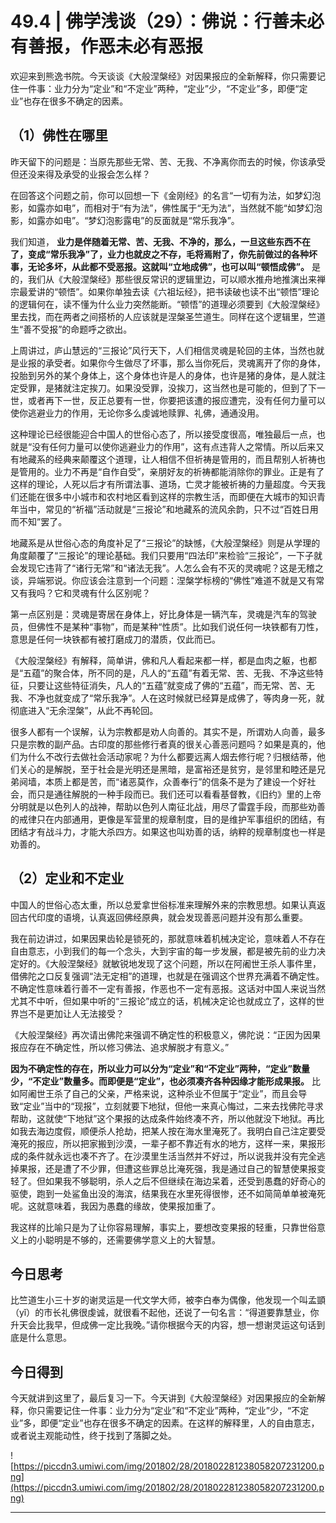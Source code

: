 # 49.4 | 佛学浅谈（29）：佛说：行善未必有善报，作恶未必有恶报

欢迎来到熊逸书院。今天谈谈《大般涅槃经》对因果报应的全新解释，你只需要记住一件事：业力分为“定业”和“不定业”两种，“定业”少，“不定业”多，即便“定业”也存在很多不确定的因素。

## （1）佛性在哪里

昨天留下的问题是：当原先那些无常、苦、无我、不净离你而去的时候，你该承受但还没来得及承受的业报会怎么样？

在回答这个问题之前，你可以回想一下《金刚经》的名言“一切有为法，如梦幻泡影，如露亦如电”，而相对于“有为法”，佛性属于“无为法”，当然就不能“如梦幻泡影，如露亦如电”。“梦幻泡影露电”的反面就是“常乐我净”。

我们知道， **业力是伴随着无常、苦、无我、不净的，那么，一旦这些东西不在了，变成“常乐我净”了，业力也就皮之不存，毛将焉附了，你先前做过的各种坏事，无论多坏，从此都不受恶报。这就叫“立地成佛”，也可以叫“顿悟成佛”。** 是的，我们从《大般涅槃经》那些很反常识的逻辑里边，可以顺水推舟地推演出来禅宗最爱讲的“顿悟”。如果你单独去读《六祖坛经》，把书读破也读不出“顿悟”理论的逻辑何在，读不懂为什么业力突然能断。“顿悟”的道理必须要到《大般涅槃经》里去找，而在两者之间搭桥的人应该就是涅槃圣竺道生。同样在这个逻辑里，竺道生“善不受报”的命题呼之欲出。

上周讲过，庐山慧远的“三报论”风行天下，人们相信灵魂是轮回的主体，当然也就是业报的承受者。如果你今生做尽了坏事，那么当你死后，灵魂离开了你的身体，投胎到另外的某个身体上，这个身体也许是人的身体，也许是猪的身体，是人就注定受罪，是猪就注定挨刀。如果没受罪，没挨刀，这当然也是可能的，但到了下一世，或者再下一世，反正总要有一世，你要把该遭的报应遭完，没有任何力量可以使你逃避业力的作用，无论你多么虔诚地赎罪、礼佛，通通没用。

这种理论已经很能迎合中国人的世俗心态了，所以接受度很高，唯独最后一点，也就是“没有任何力量可以使你逃避业力的作用”，这有点违背人之常情。所以后来又有地藏系的经典来颠覆这个道理，让人相信不但祈祷是管用的，而且帮别人祈祷也是管用的。业力不再是“自作自受”，亲朋好友的祈祷都能消除你的罪业。正是有了这样的理论，人死以后才有所谓法事、道场，亡灵才能被祈祷的力量超度。今天我们还能在很多中小城市和农村地区看到这样的宗教生活，而即便在大城市的知识青年当中，常见的“祈福”活动就是“三报论”和地藏系的流风余韵，只不过“百姓日用而不知”罢了。

地藏系是从世俗心态的角度补足了“三报论”的缺憾，《大般涅槃经》则是从学理的角度颠覆了“三报论”的理论基础。我们只要用“四法印”来检验“三报论”，一下子就会发现它违背了“诸行无常”和“诸法无我”。人怎么会有不灭的灵魂呢？这是无稽之谈，异端邪说。你应该会注意到一个问题：涅槃学标榜的“佛性”难道不就是又有常又有我吗？它和灵魂有什么区别呢？

第一点区别是：灵魂是寄居在身体上，好比身体是一辆汽车，灵魂是汽车的驾驶员，但佛性不是某种“事物”，而是某种“性质”。比如我们说任何一块铁都有刀性，意思是任何一块铁都有被打磨成刀的潜质，仅此而已。

《大般涅槃经》有解释，简单讲，佛和凡人看起来都一样，都是血肉之躯，也都是“五蕴”的聚合体，所不同的是，凡人的“五蕴”有着无常、苦、无我、不净这些特征，只要让这些特征消失，凡人的“五蕴”就变成了佛的“五蕴”，而无常、苦、无我、不净也就变成了“常乐我净”。人在这时候就已经算是成佛了，等肉身一死，就彻底进入“无余涅槃”，从此不再轮回。

很多人都有一个误解，认为宗教都是劝人向善的。其实不是，所谓劝人向善，最多只是宗教的副产品。古印度的那些修行者真的很关心善恶问题吗？如果是真的，他们为什么不改行去做社会活动家呢？为什么都要远离人烟去修行呢？归根结蒂，他们关心的是解脱，至于社会是光明还是黑暗，是富裕还是贫穷，是邻里和睦还是兄弟阋墙，本质上都是苦，而“诸恶莫作，众善奉行”的信条不是为了建设一个好社会，而只是通往解脱的一种手段而已。我们还可以看看基督教，《旧约》里的上帝分明就是以色列人的战神，帮助以色列人南征北战，用尽了雷霆手段，而那些劝善的戒律只在内部通用，更像是军营里的规章制度，目的是维护军事组织的团结，有团结才有战斗力，才能大杀四方。如果这也叫劝善的话，纳粹的规章制度也一样是劝善的。

## （2）定业和不定业

中国人的世俗心态太重，所以总爱拿世俗标准来理解外来的宗教思想。如果认真返回古代印度的语境，认真返回佛经原典，就会发现善恶问题并没有那么重要。

我在前边讲过，如果因果齿轮是锁死的，那就意味着机械决定论，意味着人不存在自由意志，小到我们的每一个念头，大到宇宙的每一步发展，都是被先前的业力决定好的。《大般涅槃经》就敏锐地发现了这个问题，所以在阿阇世王杀人事件里，借佛陀之口反复强调“法无定相”的道理，也就是在强调这个世界充满着不确定性。不确定性意味着行善不一定有善报，作恶也不一定有恶报。这话对中国人来说当然尤其不中听，但如果中听的“三报论”成立的话，机械决定论也就成立了，这样的世界岂不是更加让人无法接受？

《大般涅槃经》再次请出佛陀来强调不确定性的积极意义，佛陀说：“正因为因果报应存在不确定性，所以修习佛法、追求解脱才有意义。”

 **因为不确定性的存在，所以业力可以分为“定业”和“不定业”两种，“定业”数量少，“不定业”数量多。而即便是“定业”，也必须凑齐各种因缘才能形成果报。** 比如阿阇世王杀了自己的父亲，严格来说，这种杀业不但属于“定业”，而且会导致“定业”当中的“现报”，立刻就要下地狱，但他一来真心悔过，二来去找佛陀寻求帮助，这就使“下地狱”这个果报的达成条件始终凑不齐，所以他就没下地狱。再比如我去海边度假，顺便杀人抢劫，把某人按在海水里淹死了。我明白自己注定要受淹死的报应，所以把家搬到沙漠，一辈子都不靠近有水的地方，这样一来，果报形成的条件就永远也凑不齐了。在沙漠里生活当然并不好过，所以说我并没有完全逃掉果报，还是遭了不少罪，但遭这些罪总比淹死强，我是通过自己的智慧使果报变轻了。但如果我不够聪明，杀人之后不但继续在海边呆着，还受到愚蠢的好奇心的驱使，跑到一处鲨鱼出没的海滨，结果我在水里死得很惨，还不如简简单单被淹死呢。这就意味着，我因为愚蠢的缘故，使果报加重了。

我这样的比喻只是为了让你容易理解，事实上，要想改变果报的轻重，只靠世俗意义上的小聪明是不够的，还需要佛学意义上的大智慧。

## 今日思考

比竺道生小三十岁的谢灵运是一代文学大师，被李白奉为偶像，他发现一个叫孟顗（yǐ）的市长礼佛很虔诚，就很看不起他，还说了一句名言：“得道要靠慧业，你升天会比我早，但成佛一定比我晚。”请你根据今天的内容，想一想谢灵运这句话到底是什么意思。

## 今日得到

今天就讲到这里了，最后复习一下。今天讲到《大般涅槃经》对因果报应的全新解释，你只需要记住一件事：业力分为“定业”和“不定业”两种，“定业”少，“不定业”多，即便“定业”也存在很多不确定的因素。在这样的解释里，人的自由意志，或者说主观能动性，终于找到了落脚之处。

![https://piccdn3.umiwi.com/img/201802/28/201802281238058207231200.png](https://piccdn3.umiwi.com/img/201802/28/201802281238058207231200.png)

---
